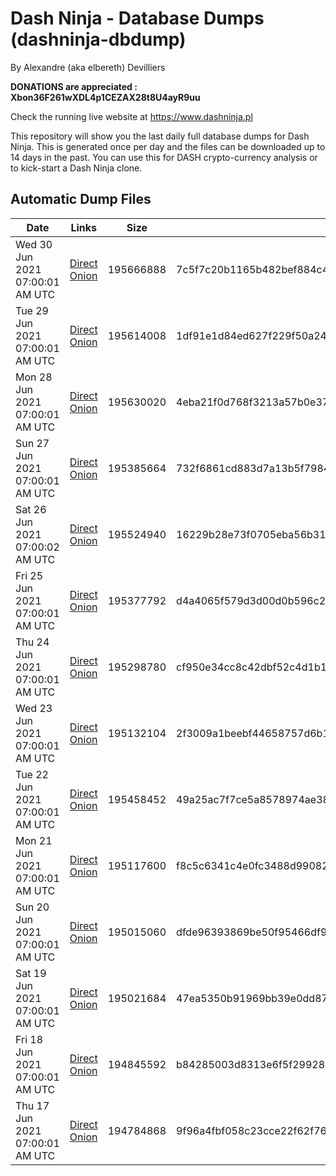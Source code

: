 # Dash Ninja - Database Dumps (dashninja-dbdump)
By Alexandre (aka elbereth) Devilliers

**DONATIONS are appreciated : Xbon36F261wXDL4p1CEZAX28t8U4ayR9uu**

Check the running live website at https://www.dashninja.pl

This repository will show you the last daily full database dumps for Dash Ninja. This is generated once per day and the files can be downloaded up to 14 days in the past.
You can use this for DASH crypto-currency analysis or to kick-start a Dash Ninja clone.


## Automatic Dump Files
| Date | Links | Size | SHA256 |
|--|--|--|--|
| Wed 30 Jun 2021 07:00:01 AM UTC | [Direct](https://oshi.at/qHEjyX) [Onion](http://oshiatwowvdbshka.onion/qHEjyX) | 195666888 | 7c5f7c20b1165b482bef884c4c0737f41f288b9f561b5b1e51df0c51b1635e55 | 
| Tue 29 Jun 2021 07:00:01 AM UTC | [Direct](https://oshi.at/fMTSMC) [Onion](http://oshiatwowvdbshka.onion/fMTSMC) | 195614008 | 1df91e1d84ed627f229f50a2421a221cf93f6434b33f88831bcb0b10d30d670a | 
| Mon 28 Jun 2021 07:00:01 AM UTC | [Direct](https://oshi.at/tgZFKK) [Onion](http://oshiatwowvdbshka.onion/tgZFKK) | 195630020 | 4eba21f0d768f3213a57b0e378eb961f2a28f999643315ce2432bfb98bc8ba73 | 
| Sun 27 Jun 2021 07:00:01 AM UTC | [Direct](https://oshi.at/gfjteh) [Onion](http://oshiatwowvdbshka.onion/gfjteh) | 195385664 | 732f6861cd883d7a13b5f798495f9d2cee68900e2dc88a5f9dd73bca15a4d6c8 | 
| Sat 26 Jun 2021 07:00:02 AM UTC | [Direct](https://oshi.at/gQTELU) [Onion](http://oshiatwowvdbshka.onion/gQTELU) | 195524940 | 16229b28e73f0705eba56b31f727cf60493c21e1dad28e1bcea3ab0517c01dfe | 
| Fri 25 Jun 2021 07:00:01 AM UTC | [Direct](https://oshi.at/ksqLTR) [Onion](http://oshiatwowvdbshka.onion/ksqLTR) | 195377792 | d4a4065f579d3d00d0b596c242bb62cded83dfa7ab60e79a8ea82db5f62ed0be | 
| Thu 24 Jun 2021 07:00:01 AM UTC | [Direct](https://oshi.at/xMwzRW) [Onion](http://oshiatwowvdbshka.onion/xMwzRW) | 195298780 | cf950e34cc8c42dbf52c4d1b1c925996d049c0b86ee5f26060478a2730578aca | 
| Wed 23 Jun 2021 07:00:01 AM UTC | [Direct](https://oshi.at/vYJSpg) [Onion](http://oshiatwowvdbshka.onion/vYJSpg) | 195132104 | 2f3009a1beebf44658757d6b1fb7625117cae71b61216daae58984969e75163c | 
| Tue 22 Jun 2021 07:00:01 AM UTC | [Direct](https://oshi.at/mvqyTa) [Onion](http://oshiatwowvdbshka.onion/mvqyTa) | 195458452 | 49a25ac7f7ce5a8578974ae38242d8181f800001ccb3ab927f89b8bbbf494535 | 
| Mon 21 Jun 2021 07:00:01 AM UTC | [Direct](https://oshi.at/NnELKA) [Onion](http://oshiatwowvdbshka.onion/NnELKA) | 195117600 | f8c5c6341c4e0fc3488d99082a29b375b5ca2c79691e3a02b9947df0154e1b41 | 
| Sun 20 Jun 2021 07:00:01 AM UTC | [Direct](https://oshi.at/JsPhoS) [Onion](http://oshiatwowvdbshka.onion/JsPhoS) | 195015060 | dfde96393869be50f95466df9895ce38e1b3e4dafc4f2bd8f3840e27a08b32e8 | 
| Sat 19 Jun 2021 07:00:01 AM UTC | [Direct](https://oshi.at/sPAbBj) [Onion](http://oshiatwowvdbshka.onion/sPAbBj) | 195021684 | 47ea5350b91969bb39e0dd878e01c11ebbe0046d0bd901301f972751c247172a | 
| Fri 18 Jun 2021 07:00:01 AM UTC | [Direct](https://oshi.at/ujUmQq) [Onion](http://oshiatwowvdbshka.onion/ujUmQq) | 194845592 | b84285003d8313e6f5f29928ce80db52d6fa070a790489c7e9658ef922b00832 | 
| Thu 17 Jun 2021 07:00:01 AM UTC | [Direct](https://oshi.at/NYmNtX) [Onion](http://oshiatwowvdbshka.onion/NYmNtX) | 194784868 | 9f96a4fbf058c23cce22f62f762e412b8307fea95bc256ac90b3974709bf280a | 
